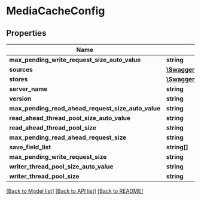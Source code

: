 # MediaCacheConfig

## Properties
Name | Type | Description | Notes
------------ | ------------- | ------------- | -------------
**max_pending_write_request_size_auto_value** | **string** |  | 
**sources** | [**\Swagger\Client\Model\MediaCacheSourceConfig[]**](MediaCacheSourceConfig.md) |  | 
**stores** | [**\Swagger\Client\Model\MediaCacheStoreConfig[]**](MediaCacheStoreConfig.md) |  | 
**server_name** | **string** |  | 
**version** | **string** |  | 
**max_pending_read_ahead_request_size_auto_value** | **string** |  | 
**read_ahead_thread_pool_size_auto_value** | **string** |  | 
**read_ahead_thread_pool_size** | **string** |  | 
**max_pending_read_ahead_request_size** | **string** |  | 
**save_field_list** | **string[]** |  | [optional] 
**max_pending_write_request_size** | **string** |  | 
**writer_thread_pool_size_auto_value** | **string** |  | 
**writer_thread_pool_size** | **string** |  | 

[[Back to Model list]](../README.md#documentation-for-models) [[Back to API list]](../README.md#documentation-for-api-endpoints) [[Back to README]](../README.md)


